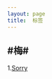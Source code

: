 ```yaml
---
layout: page
title:  标签
---
```


## #梅# ##
1.[Sorry](http://www.yechunmei.com/2014/07/13/note/ "www.yechunmei.com/2014/07/13/note/")



